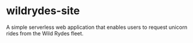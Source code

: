 # wildrydes-site
A simple serverless web application that enables users to request unicorn rides from the Wild Rydes fleet.
